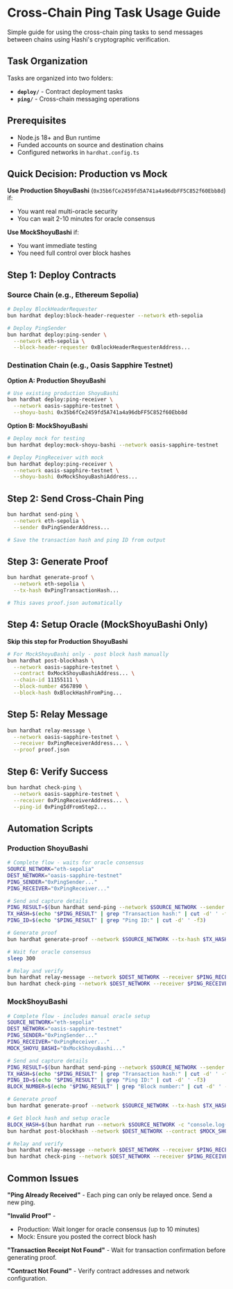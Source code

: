 # Cross-Chain Ping Task Usage Guide

Simple guide for using the cross-chain ping tasks to send messages between chains using Hashi's cryptographic verification.

## Task Organization

Tasks are organized into two folders:
- **`deploy/`** - Contract deployment tasks
- **`ping/`** - Cross-chain messaging operations

## Prerequisites

- Node.js 18+ and Bun runtime  
- Funded accounts on source and destination chains
- Configured networks in `hardhat.config.ts`

## Quick Decision: Production vs Mock

**Use Production ShoyuBashi** (`0x35b6fCe2459fd5A741a4a96dbFF5C852f60Ebb8d`) if:
- You want real multi-oracle security
- You can wait 2-10 minutes for oracle consensus

**Use MockShoyuBashi** if:
- You want immediate testing
- You need full control over block hashes

## Step 1: Deploy Contracts

### Source Chain (e.g., Ethereum Sepolia)

```bash
# Deploy BlockHeaderRequester
bun hardhat deploy:block-header-requester --network eth-sepolia

# Deploy PingSender
bun hardhat deploy:ping-sender \
  --network eth-sepolia \
  --block-header-requester 0xBlockHeaderRequesterAddress...
```

### Destination Chain (e.g., Oasis Sapphire Testnet)

**Option A: Production ShoyuBashi**
```bash
# Use existing production ShoyuBashi
bun hardhat deploy:ping-receiver \
  --network oasis-sapphire-testnet \
  --shoyu-bashi 0x35b6fCe2459fd5A741a4a96dbFF5C852f60Ebb8d
```

**Option B: MockShoyuBashi**  
```bash
# Deploy mock for testing
bun hardhat deploy:mock-shoyu-bashi --network oasis-sapphire-testnet

# Deploy PingReceiver with mock
bun hardhat deploy:ping-receiver \
  --network oasis-sapphire-testnet \
  --shoyu-bashi 0xMockShoyuBashiAddress...
```

## Step 2: Send Cross-Chain Ping

```bash
bun hardhat send-ping \
  --network eth-sepolia \
  --sender 0xPingSenderAddress...

# Save the transaction hash and ping ID from output
```

## Step 3: Generate Proof

```bash
bun hardhat generate-proof \
  --network eth-sepolia \
  --tx-hash 0xPingTransactionHash...

# This saves proof.json automatically
```

## Step 4: Setup Oracle (MockShoyuBashi Only)

**Skip this step for Production ShoyuBashi**

```bash
# For MockShoyuBashi only - post block hash manually
bun hardhat post-blockhash \
  --network oasis-sapphire-testnet \
  --contract 0xMockShoyuBashiAddress... \
  --chain-id 11155111 \
  --block-number 4567890 \
  --block-hash 0xBlockHashFromPing...
```

## Step 5: Relay Message

```bash
bun hardhat relay-message \
  --network oasis-sapphire-testnet \
  --receiver 0xPingReceiverAddress... \
  --proof proof.json
```

## Step 6: Verify Success

```bash
bun hardhat check-ping \
  --network oasis-sapphire-testnet \
  --receiver 0xPingReceiverAddress... \
  --ping-id 0xPingIdFromStep2...
```

## Automation Scripts

### Production ShoyuBashi
```bash
# Complete flow - waits for oracle consensus
SOURCE_NETWORK="eth-sepolia"
DEST_NETWORK="oasis-sapphire-testnet"
PING_SENDER="0xPingSender..."
PING_RECEIVER="0xPingReceiver..."

# Send and capture details
PING_RESULT=$(bun hardhat send-ping --network $SOURCE_NETWORK --sender $PING_SENDER)
TX_HASH=$(echo "$PING_RESULT" | grep "Transaction hash:" | cut -d' ' -f3)
PING_ID=$(echo "$PING_RESULT" | grep "Ping ID:" | cut -d' ' -f3)

# Generate proof
bun hardhat generate-proof --network $SOURCE_NETWORK --tx-hash $TX_HASH

# Wait for oracle consensus
sleep 300

# Relay and verify
bun hardhat relay-message --network $DEST_NETWORK --receiver $PING_RECEIVER --proof proof.json
bun hardhat check-ping --network $DEST_NETWORK --receiver $PING_RECEIVER --ping-id $PING_ID
```

### MockShoyuBashi
```bash
# Complete flow - includes manual oracle setup
SOURCE_NETWORK="eth-sepolia"
DEST_NETWORK="oasis-sapphire-testnet"  
PING_SENDER="0xPingSender..."
PING_RECEIVER="0xPingReceiver..."
MOCK_SHOYU_BASHI="0xMockShoyuBashi..."

# Send and capture details
PING_RESULT=$(bun hardhat send-ping --network $SOURCE_NETWORK --sender $PING_SENDER)
TX_HASH=$(echo "$PING_RESULT" | grep "Transaction hash:" | cut -d' ' -f3)
PING_ID=$(echo "$PING_RESULT" | grep "Ping ID:" | cut -d' ' -f3)
BLOCK_NUMBER=$(echo "$PING_RESULT" | grep "Block number:" | cut -d' ' -f3)

# Generate proof  
bun hardhat generate-proof --network $SOURCE_NETWORK --tx-hash $TX_HASH

# Get block hash and setup oracle
BLOCK_HASH=$(bun hardhat run --network $SOURCE_NETWORK -c "console.log((await ethers.provider.getBlock($BLOCK_NUMBER)).hash)")
bun hardhat post-blockhash --network $DEST_NETWORK --contract $MOCK_SHOYU_BASHI --chain-id 11155111 --block-number $BLOCK_NUMBER --block-hash $BLOCK_HASH

# Relay and verify
bun hardhat relay-message --network $DEST_NETWORK --receiver $PING_RECEIVER --proof proof.json  
bun hardhat check-ping --network $DEST_NETWORK --receiver $PING_RECEIVER --ping-id $PING_ID
```

## Common Issues

**"Ping Already Received"** - Each ping can only be relayed once. Send a new ping.

**"Invalid Proof"** - 
- Production: Wait longer for oracle consensus (up to 10 minutes)
- Mock: Ensure you posted the correct block hash

**"Transaction Receipt Not Found"** - Wait for transaction confirmation before generating proof.

**"Contract Not Found"** - Verify contract addresses and network configuration.